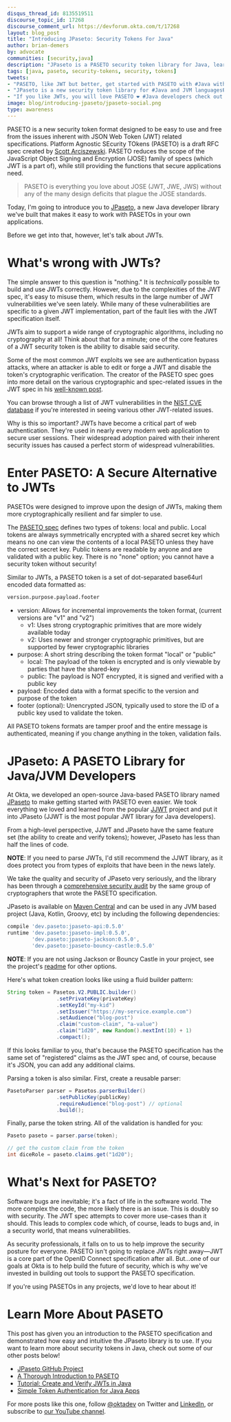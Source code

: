 ```yaml
---
disqus_thread_id: 8135519511
discourse_topic_id: 17268
discourse_comment_url: https://devforum.okta.com/t/17268
layout: blog_post
title: "Introducing JPaseto: Security Tokens For Java"
author: brian-demers
by: advocate
communities: [security,java]
description: "JPaseto is a PASETO security token library for Java, learn more in this post."
tags: [java, paseto, security-tokens, security, tokens]
tweets:
- "PASETO, like JWT but better, get started with PASETO with #Java with JPaseto‼️"
- "JPaseto is a new security token library for #Java and JVM languages🔒"
- "If you like JWTs, you will love PASETO ❤️ #Java developers check out JPaseto ⬇️"
image: blog/introducing-jpaseto/jpaseto-social.png
type: awareness
---
```


PASETO is a new security token format designed to be easy to use and free from the issues inherent with JSON Web Token (JWT) related specifications. Platform Agnostic SEcurity TOkens (PASETO) is a draft RFC spec created by [Scott Arciszewski](https://paragonie.com/). PASETO reduces the scope of the JavaScript Object Signing and Encryption (JOSE) family of specs (which JWT is a part of), while still providing the functions that secure applications need.  

> PASETO is everything you love about JOSE (JWT, JWE, JWS) without any of the many design deficits that plague the JOSE standards.

Today, I'm going to introduce you to [JPaseto](https://github.com/paseto-toolkit/jpaseto), a new Java developer library we've built that makes it easy to work with PASETOs in your own applications.

Before we get into that, however, let's talk about JWTs.

# What's wrong with JWTs?

The simple answer to this question is "nothing." It is *technically* possible to build and use JWTs correctly. However, due to the complexities of the JWT spec, it's easy to misuse them, which results in the large number of JWT vulnerabilities we've seen lately. While many of these vulnerabilities are specific to a given JWT implementation, part of the fault lies with the JWT specification itself.
 
JWTs aim to support a wide range of cryptographic algorithms, including no cryptography at all! Think about that for a minute; one of the core features of a JWT security token is the ability to disable said security.

Some of the most common JWT exploits we see are authentication bypass attacks, where an attacker is able to edit or forge a JWT and disable the token's cryptographic verification. The creator of the PASETO spec goes into more detail on the various cryptographic and spec-related issues in the JWT spec in his [well-known post](https://paragonie.com/blog/2018/03/paseto-platform-agnostic-security-tokens-is-secure-alternative-jose-standards-jwt-etc).

You can browse through a list of JWT vulnerabilities in the [NIST CVE database](https://nvd.nist.gov/vuln/search/results?form_type=Advanced&results_type=overview&query=jwt&search_type=all) if you're interested in seeing various other JWT-related issues.

Why is this so important? JWTs have become a critical part of web authentication. They're used in nearly every modern web application to secure user sessions. Their widespread adoption paired with their inherent security issues has caused a perfect storm of widespread vulnerabilities.

# Enter PASETO: A Secure Alternative to JWTs

PASETOs were designed to improve upon the design of JWTs, making them more cryptographically resilient and far simpler to use.

The [PASETO spec](https://paseto.io/) defines two types of tokens: local and public. Local tokens are always symmetrically encrypted with a shared secret key which means no one can view the contents of a local PASETO unless they have the correct secret key. Public tokens are readable by anyone and are validated with a public key. There is no "none" option; you cannot have a security token without security!

Similar to JWTs, a PASETO token is a set of dot-separated base64url encoded data formatted as:

```txt
version.purpose.payload.footer
```

* version: Allows for incremental improvements the token format, (current versions are "v1" and "v2")
  * v1: Uses strong cryptographic primitives that are more widely available today
  * v2: Uses newer and stronger cryptographic primitives, but are supported by fewer cryptographic libraries
* purpose: A short string describing the token format "local" or "public"
  * local: The payload of the token is encrypted and is only viewable by parties that have the shared-key
  * public: The payload is NOT encrypted, it is signed and verified with a public key
* payload: Encoded data with a format specific to the version and purpose of the token
* footer (optional): Unencrypted JSON, typically used to store the ID of a public key used to validate the token.

All PASETO tokens formats are tamper proof and the entire message is authenticated, meaning if you change anything in the token, validation fails.

# JPaseto: A PASETO Library for Java/JVM Developers

At Okta, we developed an open-source Java-based PASETO library named [JPaseto](https://github.com/paseto-toolkit/jpaseto) to make getting started with PASETO even easier. We took everything we loved and learned from the popular [JJWT](https://github.com/jwtk/jjwt/) project and put it into JPaseto (JJWT is the most popular JWT library for Java developers).

From a high-level perspective, JJWT and JPaseto have the same feature set (the ability to create and verify tokens); however, JPaseto has less than half the lines of code.  

**NOTE**: If you need to parse JWTs, I'd still recommend the JJWT library, as it does protect you from types of exploits that have been in the news lately. 

We take the quality and security of JPaseto very seriously, and the library has been through a [comprehensive security audit](https://paragonie.com/audit/OiT6VlbQ7n6Y6Qz6) by the same group of cryptographers that wrote the PASETO specification.

JPaseto is available on [Maven Central](https://search.maven.org/search?q=jpaseto) and can be used in any JVM based project (Java, Kotlin, Groovy, etc) by including the following dependencies:

```groovy
compile 'dev.paseto:jpaseto-api:0.5.0'
runtime 'dev.paseto:jpaseto-impl:0.5.0',
        'dev.paseto:jpaseto-jackson:0.5.0',
        'dev.paseto:jpaseto-bouncy-castle:0.5.0'
```

**NOTE**: If you are not using Jackson or Bouncy Castle in your project, see the project's [readme](https://github.com/paseto-toolkit/jpaseto#installation) for other options.

Here's what token creation looks like using a fluid builder pattern:

```java
String token = Pasetos.V2.PUBLIC.builder()
                .setPrivateKey(privateKey)
                .setKeyId("my-kid")
                .setIssuer("https://my-service.example.com")
                .setAudience("blog-post")
                .claim("custom-claim", "a-value")
                .claim("1d20", new Random().nextInt(10) + 1)
                .compact();
```

If this looks familiar to you, that's because the PASETO specification has the same set of "registered" claims as the JWT spec and, of course, because it's JSON, you can add any additional claims.

Parsing a token is also similar. First, create a reusable parser:

```java
PasetoParser parser = Pasetos.parserBuilder()
                .setPublicKey(publicKey)
                .requireAudience("blog-post") // optional
                .build();
```

Finally, parse the token string. All of the validation is handled for you:

```java
Paseto paseto = parser.parse(token);

// get the custom claim from the token
int diceRole = paseto.claims.get("1d20");
```

# What's Next for PASETO?

Software bugs are inevitable; it's a fact of life in the software world. The more complex the code, the more likely there is an issue. This is doubly so with security. The JWT spec attempts to cover more use-cases than it should. This leads to complex code which, of course, leads to bugs and, in a security world, that means vulnerabilities. 

As security professionals, it falls on to us to help improve the security posture for everyone. PASETO isn't going to replace JWTs right away—JWT is a core part of the OpenID Connect specification after all. But...one of our goals at Okta is to help build the future of security, which is why we've invested in building out tools to support the PASETO specification.

If you're using PASETOs in any projects, we'd love to hear about it!

# Learn More About PASETO

This post has given you an introduction to the PASETO specification and demonstrated how easy and intuitive the JPaseto library is to use. If you want to learn more about security tokens in Java, check out some of our other posts below!

* [JPaseto GitHub Project](https://github.com/paseto-toolkit/jpaseto)
* [A Thorough Introduction to PASETO](/blog/2019/10/17/a-thorough-introduction-to-paseto)
* [Tutorial: Create and Verify JWTs in Java](/blog/2020/02/14/paseto-security-tokens-java)
* [Simple Token Authentication for Java Apps](/blog/2018/10/16/token-auth-for-java)

For more posts like this one, follow [@oktadev](https://twitter.com/oktadev) on Twitter and [LinkedIn](https://www.linkedin.com/company/oktadev/), or subscribe to [our YouTube channel](https://www.youtube.com/c/oktadev).